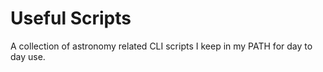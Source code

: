 # Useful Scripts 

A collection of astronomy related CLI scripts I keep in my PATH for day to day use. 
